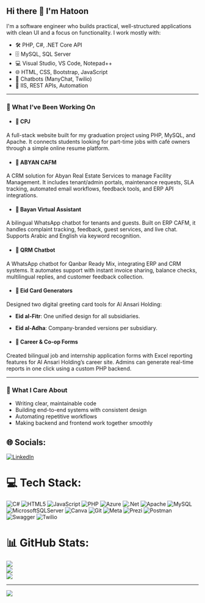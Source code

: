 ## Hi there 👋 I'm Hatoon

I'm a software engineer who builds practical, well-structured applications with clean UI and a focus on functionality. I work mostly with:

- 🛠️ PHP, C#, .NET Core API  
- 🗄️ MySQL, SQL Server  
- 💻 Visual Studio, VS Code, Notepad++  
- 🌐 HTML, CSS, Bootstrap, JavaScript  
- 🤖 Chatbots (ManyChat, Twilio)  
- 🔧 IIS, REST APIs, Automation

---

### 💼 What I’ve Been Working On
- #### 🔹 CPJ  
A full-stack website built for my graduation project using PHP, MySQL, and Apache. It connects students looking for part-time jobs with café owners through a simple online resume platform.

- #### 🔹 ABYAN CAFM  
A CRM solution for Abyan Real Estate Services to manage Facility Management. It includes tenant/admin portals, maintenance requests, SLA tracking, automated email workflows, feedback tools, and ERP API integrations.

- #### 🔹 Bayan Virtual Assistant  
A bilingual WhatsApp chatbot for tenants and guests. Built on ERP CAFM, it handles complaint tracking, feedback, guest services, and live chat. Supports Arabic and English via keyword recognition.

- #### 🔹 QRM Chatbot  
A WhatsApp chatbot for Qanbar Ready Mix, integrating ERP and CRM systems. It automates support with instant invoice sharing, balance checks, multilingual replies, and customer feedback collection.

- #### 🔹 Eid Card Generators  
Designed two digital greeting card tools for Al Ansari Holding:  
- **Eid al-Fitr**: One unified design for all subsidiaries.  
- **Eid al-Adha**: Company-branded versions per subsidiary.

- #### 🔹 Career & Co-op Forms  
Created bilingual job and internship application forms with Excel reporting features for Al Ansari Holding’s career site. Admins can generate real-time reports in one click using a custom PHP backend.


---

### 📌 What I Care About
- Writing clear, maintainable code  
- Building end-to-end systems with consistent design  
- Automating repetitive workflows  
- Making backend and frontend work together smoothly

  
## 🌐 Socials:
[![LinkedIn](https://img.shields.io/badge/LinkedIn-%230077B5.svg?logo=linkedin&logoColor=white)](https://linkedin.com/in/www.linkedin.com/in/hatoon-alsaihati) 

# 💻 Tech Stack:
![C#](https://img.shields.io/badge/c%23-%23239120.svg?style=for-the-badge&logo=csharp&logoColor=white) ![HTML5](https://img.shields.io/badge/html5-%23E34F26.svg?style=for-the-badge&logo=html5&logoColor=white) ![JavaScript](https://img.shields.io/badge/javascript-%23323330.svg?style=for-the-badge&logo=javascript&logoColor=%23F7DF1E) ![PHP](https://img.shields.io/badge/php-%23777BB4.svg?style=for-the-badge&logo=php&logoColor=white) ![Azure](https://img.shields.io/badge/azure-%230072C6.svg?style=for-the-badge&logo=microsoftazure&logoColor=white) ![.Net](https://img.shields.io/badge/.NET-5C2D91?style=for-the-badge&logo=.net&logoColor=white) ![Apache](https://img.shields.io/badge/apache-%23D42029.svg?style=for-the-badge&logo=apache&logoColor=white) ![MySQL](https://img.shields.io/badge/mysql-4479A1.svg?style=for-the-badge&logo=mysql&logoColor=white) ![MicrosoftSQLServer](https://img.shields.io/badge/Microsoft%20SQL%20Server-CC2927?style=for-the-badge&logo=microsoft%20sql%20server&logoColor=white) ![Canva](https://img.shields.io/badge/Canva-%2300C4CC.svg?style=for-the-badge&logo=Canva&logoColor=white) ![Git](https://img.shields.io/badge/git-%23F05033.svg?style=for-the-badge&logo=git&logoColor=white) ![Meta](https://img.shields.io/badge/Meta-%230467DF.svg?style=for-the-badge&logo=Meta&logoColor=white) ![Prezi](https://img.shields.io/badge/Prezi-%23000000.svg?style=for-the-badge&logo=Prezi&logoColor=white) ![Postman](https://img.shields.io/badge/Postman-FF6C37?style=for-the-badge&logo=postman&logoColor=white) ![Swagger](https://img.shields.io/badge/-Swagger-%23Clojure?style=for-the-badge&logo=swagger&logoColor=white) ![Twilio](https://img.shields.io/badge/Twilio-F22F46?style=for-the-badge&logo=Twilio&logoColor=white)
# 📊 GitHub Stats:
![](https://github-readme-stats.vercel.app/api?username=HatoonJ&theme=merko&hide_border=false&include_all_commits=false&count_private=false)<br/>
![](https://nirzak-streak-stats.vercel.app/?user=HatoonJ&theme=merko&hide_border=false)<br/>
![](https://github-readme-stats.vercel.app/api/top-langs/?username=HatoonJ&theme=merko&hide_border=false&include_all_commits=false&count_private=false&layout=compact)

---
[![](https://visitcount.itsvg.in/api?id=HatoonJ&icon=0&color=11)](https://visitcount.itsvg.in)

<!-- Proudly created with GPRM ( https://gprm.itsvg.in ) -->



